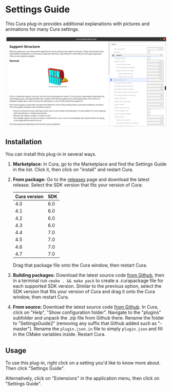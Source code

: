 Settings Guide
====
This Cura plug-in provides additional explanations with pictures and animations for many Cura settings.

![Example](example.png)

Installation
----
You can install this plug-in in several ways.
1. **Marketplace:** In Cura, go to the Marketplace and find the Settings Guide in the list. Click it, then click on "install" and restart Cura.
2. **From package:** Go to the [releases](https://github.com/Ghostkeeper/SettingsGuide/releases) page and download the latest release. Select the SDK version that fits your version of Cura:

    |Cura version|SDK|
    |------------|---|
    |4.0         |6.0|
    |4.1         |6.0|
    |4.2         |6.0|
    |4.3         |6.0|
    |4.4         |7.0|
    |4.5         |7.0|
    |4.6         |7.0|
    |4.7         |7.0|

    Drag that package file onto the Cura window, then restart Cura.
3. **Building packages:** Download the latest source code [from Github](https://github.com/Ghostkeeper/SettingsGuide/archive/master.zip), then in a terminal run `cmake . && make pack` to create a .curapackage file for each supported SDK version. Similar to the previous option, select the SDK version that fits your version of Cura and drag it onto the Cura window, then restart Cura.
4. **From source:** Download the latest source code [from Github](https://github.com/Ghostkeeper/SettingsGuide/archive/master.zip). In Cura, click on "Help", "Show configuration folder". Navigate to the "plugins" subfolder and unpack the .zip file from Github there. Rename the folder to "SettingsGuide2" (removing any suffix that Github added such as "-master"). Rename the `plugin.json.in` file to simply `plugin.json` and fill in the CMake variables inside. Restart Cura.

Usage
----
To use this plug-in, right click on a setting you'd like to know more about. Then click "Settings Guide".

Alternatively, click on "Extensions" in the application menu, then click on "Settings Guide".
